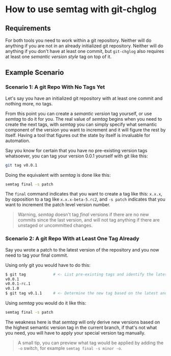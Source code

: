 # How to use semtag with git-chglog

## Requirements

For both tools you need to work within a git repository.  Neither will do
anything if you are not in an already initialized git repository. Neither
will do anything if you don't have at least one commit, but `git-chglog`
also requires at least one _semantic version style_ tag on top of it.

## Example Scenario

### Scenario 1: A git Repo With No Tags Yet

Let's say you have an initialized git repository with at least one 
commit and nothing more, no tags.

From this point you can create a _semantic version_ tag yourself, or use
_semtag_ to do it for you.  The real value of _semtag_ begins when you need
to create the next tags, with _semtag_ you can simply specify what semantic
component of the version you want to increment and it will figure the rest by
itself.  Having a tool that figures out the state by itself is invaluable for
automation.

Say you know for certain that you have no pre-existing version tags 
whatsoever, you can tag your version 0.0.1 yourself with git like this:
```sh
git tag v0.0.1
```

Doing the equivalent with _semtag_ is done like this:
```sh
semtag final -s patch
```

The `final` command indicates that you want to create a tag like this: 
`x.x.x`, by opposition to a tag like `x.x.x-beta-5.rc2`, and `-s patch`
indicates that you want to increment the patch level version number.

> Warning, _semtag_ doesn't tag _final_ versions if there are no new 
> commits since the last version, and will not tag anything if there are
> unstaged or uncommitted changes. 


### Scenario 2: A git Repo With at Least One Tag Already

Say you wrote a patch to the latest version of the repository and you now
need to tag your final commit.

Using only git you would have to do this:

```sh
$ git tag            # <- List pre-existing tags and identify the latest one.
v0.0.1
v0.0.1-rc.1
v0.1.0
$ git tag v0.1.1     # <- Determine the new tag based on the latest and apply it.
```

Using _semtag_ you would do it like this:
```sh
semtag final -s patch
```

The weakness here is that _semtag_ will only derive new versions based on 
the highest semantic version tag in the current branch, if that's not
what you need, you will have to apply your special version tag manually.

> A small tip, you can preview what tag would be applied by adding the `-o`
> switch, for example `semtag final -s minor -o`.

